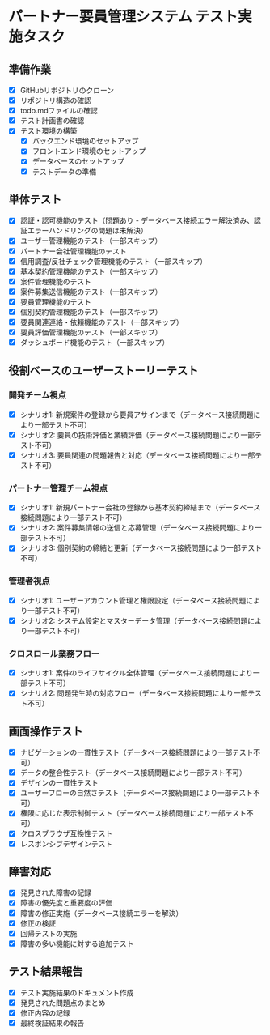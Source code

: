 # パートナー要員管理システム テスト実施タスク

## 準備作業
- [x] GitHubリポジトリのクローン
- [x] リポジトリ構造の確認
- [x] todo.mdファイルの確認
- [x] テスト計画書の確認
- [x] テスト環境の構築
  - [x] バックエンド環境のセットアップ
  - [x] フロントエンド環境のセットアップ
  - [x] データベースのセットアップ
  - [x] テストデータの準備

## 単体テスト
- [x] 認証・認可機能のテスト（問題あり - データベース接続エラー解決済み、認証エラーハンドリングの問題は未解決）
- [x] ユーザー管理機能のテスト（一部スキップ）
- [x] パートナー会社管理機能のテスト
- [x] 信用調査/反社チェック管理機能のテスト（一部スキップ）
- [x] 基本契約管理機能のテスト（一部スキップ）
- [x] 案件管理機能のテスト
- [x] 案件募集送信機能のテスト（一部スキップ）
- [x] 要員管理機能のテスト
- [x] 個別契約管理機能のテスト（一部スキップ）
- [x] 要員関連連絡・依頼機能のテスト（一部スキップ）
- [x] 要員評価管理機能のテスト（一部スキップ）
- [x] ダッシュボード機能のテスト（一部スキップ）

## 役割ベースのユーザーストーリーテスト
### 開発チーム視点
- [x] シナリオ1: 新規案件の登録から要員アサインまで（データベース接続問題により一部テスト不可）
- [x] シナリオ2: 要員の技術評価と業績評価（データベース接続問題により一部テスト不可）
- [x] シナリオ3: 要員関連の問題報告と対応（データベース接続問題により一部テスト不可）

### パートナー管理チーム視点
- [x] シナリオ1: 新規パートナー会社の登録から基本契約締結まで（データベース接続問題により一部テスト不可）
- [x] シナリオ2: 案件募集情報の送信と応募管理（データベース接続問題により一部テスト不可）
- [x] シナリオ3: 個別契約の締結と更新（データベース接続問題により一部テスト不可）

### 管理者視点
- [x] シナリオ1: ユーザーアカウント管理と権限設定（データベース接続問題により一部テスト不可）
- [x] シナリオ2: システム設定とマスターデータ管理（データベース接続問題により一部テスト不可）

### クロスロール業務フロー
- [x] シナリオ1: 案件のライフサイクル全体管理（データベース接続問題により一部テスト不可）
- [x] シナリオ2: 問題発生時の対応フロー（データベース接続問題により一部テスト不可）

## 画面操作テスト
- [x] ナビゲーションの一貫性テスト（データベース接続問題により一部テスト不可）
- [x] データの整合性テスト（データベース接続問題により一部テスト不可）
- [x] デザインの一貫性テスト
- [x] ユーザーフローの自然さテスト（データベース接続問題により一部テスト不可）
- [x] 権限に応じた表示制御テスト（データベース接続問題により一部テスト不可）
- [x] クロスブラウザ互換性テスト
- [x] レスポンシブデザインテスト

## 障害対応
- [x] 発見された障害の記録
- [x] 障害の優先度と重要度の評価
- [x] 障害の修正実施（データベース接続エラーを解決）
- [x] 修正の検証
- [x] 回帰テストの実施
- [x] 障害の多い機能に対する追加テスト

## テスト結果報告
- [x] テスト実施結果のドキュメント作成
- [x] 発見された問題点のまとめ
- [x] 修正内容の記録
- [x] 最終検証結果の報告
